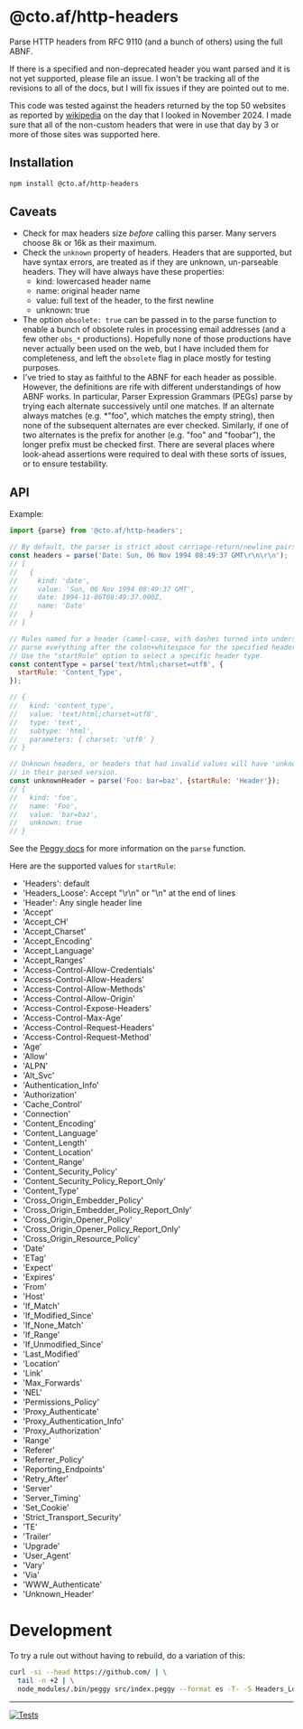 # @cto.af/http-headers

Parse HTTP headers from RFC 9110 (and a bunch of others) using the full ABNF.

If there is a specified and non-deprecated header you want parsed and it is
not yet supported, please file an issue.  I won't be tracking all of the
revisions to all of the docs, but I will fix issues if they are pointed out to
me.

This code was tested against the headers returned by the top 50 websites as
reported by
[wikipedia](https://en.wikipedia.org/wiki/List_of_most-visited_websites) on
the day that I looked in November 2024.  I made sure that all of the
non-custom headers that were in use that day by 3 or more of those sites was
supported here.

## Installation

```sh
npm install @cto.af/http-headers
```

## Caveats

- Check for max headers size *before* calling this parser.  Many servers
  choose 8k or 16k as their maximum.
- Check the `unknown` property of headers.  Headers that are supported, but
  have syntax errors, are treated as if they are unknown, un-parseable
  headers.  They will have always have these properties:
  - kind: lowercased header name
  - name: original header name
  - value: full text of the header, to the first newline
  - unknown: true
- The option `obsolete: true` can be passed in to the parse function to enable
  a bunch of obsolete rules in processing email addresses (and a few other
  `obs_*` productions).  Hopefully none of those productions have never
  actually been used on the web, but I have included them for completeness,
  and left the `obsolete` flag in place mostly for testing purposes.
- I've tried to stay as faithful to the ABNF for each header as possible.
  However, the definitions are rife with different understandings of how ABNF
  works.  In particular, Parser Expression Grammars (PEGs) parse by trying
  each alternate successively until one matches.  If an alternate always
  matches (e.g. *"foo", which matches the empty string), then none of the
  subsequent alternates are ever checked.  Similarly, if one of two alternates
  is the prefix for another (e.g. "foo" and "foobar"), the longer prefix must
  be checked first.  There are several places where look-ahead assertions were
  required to deal with these sorts of issues, or to ensure testability.

## API

Example:

```js
import {parse} from '@cto.af/http-headers';

// By default, the parser is strict about carriage-return/newline pairs.
const headers = parse('Date: Sun, 06 Nov 1994 08:49:37 GMT\r\n\r\n');
// [
//   {
//     kind: 'date',
//     value: 'Sun, 06 Nov 1994 08:49:37 GMT',
//     date: 1994-11-06T08:49:37.000Z,
//     name: 'Date'
//   }
// ]

// Rules named for a header (camel-case, with dashes turned into underscores)
// parse everything after the colon+whitespace for the specified header.
// Use the "startRule" option to select a specific header type.
const contentType = parse('text/html;charset=utf8', {
  startRule: 'Content_Type',
});

// {
//   kind: 'content_type',
//   value: 'text/html;charset=utf8',
//   type: 'text',
//   subtype: 'html',
//   parameters: { charset: 'utf8' }
// }

// Unknown headers, or headers that had invalid values will have 'unknown: true'
// in their parsed version.
const unknownHeader = parse('Foo: bar=baz', {startRule: 'Header'});
// {
//   kind: 'foo',
//   name: 'Foo',
//   value: 'bar=baz',
//   unknown: true
// }
```

See the [Peggy docs](https://peggyjs.org/documentation.html#using-the-parser)
for more information on the `parse` function.

Here are the supported values for `startRule`:

  - 'Headers': default
  - 'Headers_Loose': Accept "\r\n" or "\n" at the end of lines
  - 'Header': Any single header line
  - 'Accept'
  - 'Accept_CH'
  - 'Accept_Charset'
  - 'Accept_Encoding'
  - 'Accept_Language'
  - 'Accept_Ranges'
  - 'Access-Control-Allow-Credentials'
  - 'Access-Control-Allow-Headers'
  - 'Access-Control-Allow-Methods'
  - 'Access-Control-Allow-Origin'
  - 'Access-Control-Expose-Headers'
  - 'Access-Control-Max-Age'
  - 'Access-Control-Request-Headers'
  - 'Access-Control-Request-Method'
  - 'Age'
  - 'Allow'
  - 'ALPN'
  - 'Alt_Svc'
  - 'Authentication_Info'
  - 'Authorization'
  - 'Cache_Control'
  - 'Connection'
  - 'Content_Encoding'
  - 'Content_Language'
  - 'Content_Length'
  - 'Content_Location'
  - 'Content_Range'
  - 'Content_Security_Policy'
  - 'Content_Security_Policy_Report_Only'
  - 'Content_Type'
  - 'Cross_Origin_Embedder_Policy'
  - 'Cross_Origin_Embedder_Policy_Report_Only'
  - 'Cross_Origin_Opener_Policy'
  - 'Cross_Origin_Opener_Policy_Report_Only'
  - 'Cross_Origin_Resource_Policy'
  - 'Date'
  - 'ETag'
  - 'Expect'
  - 'Expires'
  - 'From'
  - 'Host'
  - 'If_Match'
  - 'If_Modified_Since'
  - 'If_None_Match'
  - 'If_Range'
  - 'If_Unmodified_Since'
  - 'Last_Modified'
  - 'Location'
  - 'Link'
  - 'Max_Forwards'
  - 'NEL'
  - 'Permissions_Policy'
  - 'Proxy_Authenticate'
  - 'Proxy_Authentication_Info'
  - 'Proxy_Authorization'
  - 'Range'
  - 'Referer'
  - 'Referrer_Policy'
  - 'Reporting_Endpoints'
  - 'Retry_After'
  - 'Server'
  - 'Server_Timing'
  - 'Set_Cookie'
  - 'Strict_Transport_Security'
  - 'TE'
  - 'Trailer'
  - 'Upgrade'
  - 'User_Agent'
  - 'Vary'
  - 'Via'
  - 'WWW_Authenticate'
  - 'Unknown_Header'

# Development

To try a rule out without having to rebuild, do a variation of this:

```sh
curl -si --head https://github.com/ | \
  tail -n +2 | \
  node_modules/.bin/peggy src/index.peggy --format es -T- -S Headers_Loose
```

---
[![Tests](https://github.com/cto-af/http-headers/actions/workflows/node.js.yml/badge.svg)](https://github.com/cto-af/http-headers/actions/workflows/node.js.yml)
<!-- no coverage stats for generated files -->
<!-- [![codecov](https://codecov.io/gh/cto-af/http-headers/graph/badge.svg?token=R4kYlgO3hF)](https://codecov.io/gh/cto-af/http-headers) -->
